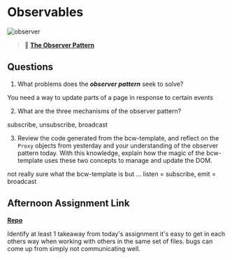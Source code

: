 # Observables

![observer](https://bcw.blob.core.windows.net/public/img/journals/8014045611652045)

> **📖 [The Observer Pattern](https://codeworksacademy.com/fs-student-guide/resources/wk3/04-Observer-Pattern)**

## Questions

1. What problems does the ***observer pattern*** seek to solve?

You need a way to update parts of a page in response to certain events

2. What are the three mechanisms of the observer pattern?

subscribe, unsubscribe, broadcast

3. Review the code generated from the bcw-template, and reflect on the `Proxy` objects from yesterday and your understanding of the observer pattern today. With this knowledge, explain how the magic of the bcw-template uses these two concepts to manage and update the DOM.

not really sure what the bcw-template is but ...
listen = subscribe,
emit = broadcast

## Afternoon Assignment Link

**[Repo](https://github.com/doctorgrant99/fruit_salad)**

Identify at least 1 takeaway from today's assignment
it's easy to get in each others way when working with others in the same set of files. bugs can come up from simply not communicating well.